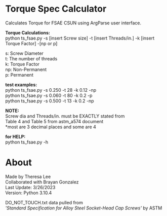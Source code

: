 # Torque Spec Calculator
 Calculates Torque for FSAE CSUN using ArgParse user interface.

 **Torque Calculations:**<br>
 python ts_fsae.py -s [insert Screw size] -t [insert Threads/in.] -k [insert Torque Factor] -[np or p]

 s: Screw Diameter<br>
 t: The number of threads<br>
 k: Torque Factor<br>
 np: Non-Permanent<br>
 p: Permanent<br>


 **test examples:**<br>
 python ts_fsae.py -s 0.250 -t 28 -k 0.12 -np<br>
 python ts_fsae.py -s 0.060 -t 80 -k 0.2 -p<br>
 python ts_fsae.py -s 0.500 -t 13 -k 0.2 -np

 **NOTE:**<br>
 Screw dia and Threads/in. must be EXACTLY stated from<br>
 Table 4 and Table 5 from astm_a574 document<br>
 *most are 3 decimal places and some are 4<br>

 **for HELP:**<br>
 python ts_fsae.py -h

# About
Made by Theresa Lee<br>
Collaborated with Brayan Gonzalez<br>
Last Update: 3/26/2023<br>
Version: Python 3.10.4

DO_NOT_TOUCH.txt data pulled from<br>
*'Standard Specification for Alloy Steel Socket-Head Cap Screws'* by ASTM
